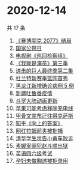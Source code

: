 # 2020-12-14

共 17 条

<!-- BEGIN ZHIHUSEARCH -->
<!-- 最后更新时间 Mon Dec 14 2020 14:08:18 GMT+0800 (CST) -->
1. [《赛博朋克 2077》结局](https://www.zhihu.com/search?q=2077结局)
1. [国家公祭日](https://www.zhihu.com/search?q=国家公祭日)
1. [电视剧《巡回检察组》](https://www.zhihu.com/search?q=巡回检察组)
1. [《我就是演员》第三季](https://www.zhihu.com/search?q=我就是演员)
1. [进击的巨人最终季第二集](https://www.zhihu.com/search?q=进击的巨人第四季)
1. [杜兰特新赛季篮网首秀](https://www.zhihu.com/search?q=杜兰特)
1. [黑龙江新增确诊病例 5 例](https://www.zhihu.com/search?q=黑龙江疫情)
1. [新疆吐鲁番疫情](https://www.zhihu.com/search?q=新疆疫情)
1. [斗罗大陆动画更新](https://www.zhihu.com/search?q=斗罗大陆动画)
1. [苹果可能考虑移除充电线](https://www.zhihu.com/search?q=苹果充电线)
1. [甲骨文宣布迁往得克萨斯](https://www.zhihu.com/search?q=甲骨文)
1. [知乎《向上的答案》](https://www.zhihu.com/search?q=越难越燃这十年)
1. [网红拉姆前夫被批捕](https://www.zhihu.com/search?q=拉姆前夫)
1. [清华学生状告小黄车败诉](https://www.zhihu.com/search?q=清华学生告小黄车)
1. [素媛案罪犯赵斗顺出狱](https://www.zhihu.com/search?q=素媛案罪犯)
1. [英语四六级考试](https://www.zhihu.com/search?q=四六级考试)
1. [孕妇未做胸透被拒录用](https://www.zhihu.com/search?q=孕妇应聘教师)
<!-- END ZHIHUSEARCH -->
